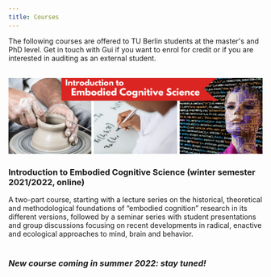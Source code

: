 ```yaml
---
title: Courses
---
```


The following courses are offered to TU Berlin students at the master's and PhD level. Get in touch with Gui if you want to enrol for credit or if you are interested in auditing as an external student. 
<br>
<br>

<img src="/TU-embodied-cogsci.png" title="Intro to Embodied CogSci course logo" alt="Intro to Embodied CogSci course logo" />

### Introduction to Embodied Cognitive Science (winter semester 2021/2022, online) ###
A two-part course, starting with a lecture series on the historical, theoretical and methodological foundations of “embodied cognition” research in its different versions, followed by a seminar series with student presentations and group discussions focusing on recent developments in radical, enactive and ecological approaches to mind, brain and behavior.
<br>
<br>


### *New course coming in summer 2022: stay tuned!* ###

